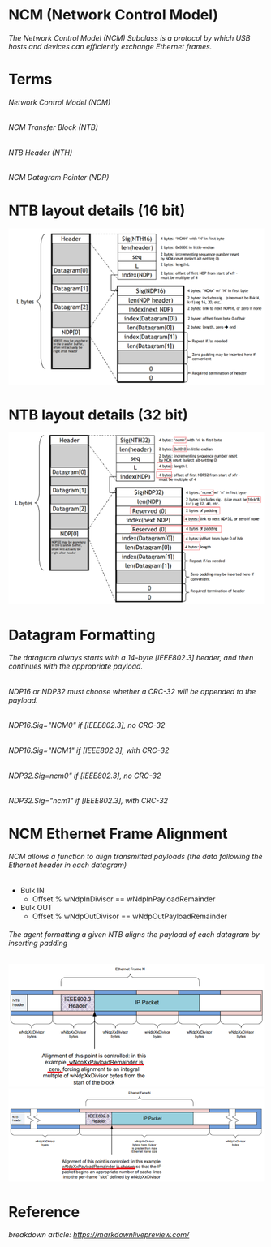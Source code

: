 # NCM (Network Control Model)
###### The Network Control Model (NCM) Subclass is a protocol by which USB hosts and devices can efficiently exchange Ethernet frames.

# Terms
###### Network Control Model (NCM)
###### NCM Transfer Block (NTB)
###### NTB Header (NTH)
###### NCM Datagram Pointer (NDP)
# NTB layout details (16 bit)
![image not found.](./img/ntb_layout_16.png)
# NTB layout details (32 bit)
![image not found.](./img/ntb_layout_32.png)

# Datagram Formatting
###### The datagram always starts with a 14-byte [IEEE802.3] header, and then continues with the appropriate payload.
###### NDP16 or NDP32 must choose whether a CRC-32 will be appended to the payload.
###### NDP16.Sig="NCM0" if [IEEE802.3], no CRC-32
###### NDP16.Sig="NCM1" if [IEEE802.3], with CRC-32
###### NDP32.Sig=ncm0" if [IEEE802.3], no CRC-32
###### NDP32.Sig="ncm1" if [IEEE802.3], with CRC-32

# NCM Ethernet Frame Alignment
###### NCM allows a function to align transmitted payloads (the data following the Ethernet header in each datagram)
- Bulk IN
  - Offset % wNdpInDivisor == wNdpInPayloadRemainder
- Bulk OUT
  - Offset % wNdpOutDivisor == wNdpOutPayloadRemainder
###### The agent formatting a given NTB aligns the payload of each datagram by inserting padding
![image not found.](./img/ncm_align_1.png)
![image not found.](./img/ncm_align_2.png)

# Reference
###### breakdown article: https://markdownlivepreview.com/
